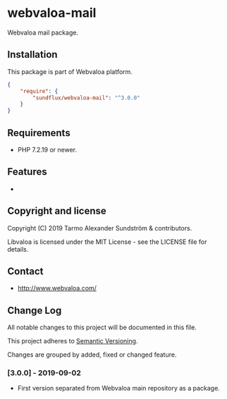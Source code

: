 webvaloa-mail
========

Webvaloa mail package.

## Installation

This package is part of Webvaloa platform.

```json
{
    "require": {
        "sundflux/webvaloa-mail": "^3.0.0"
    }
}
```

## Requirements

- PHP 7.2.19 or newer.

## Features

- 

## Copyright and license

Copyright (C) 2019 Tarmo Alexander Sundström & contributors.

Libvaloa is licensed under the MIT License - see the LICENSE file for details.

## Contact

- http://www.webvaloa.com/

## Change Log
All notable changes to this project will be documented in this file.

This project adheres to [Semantic Versioning](http://semver.org/).

Changes are grouped by added, fixed or changed feature.

### [3.0.0] - 2019-09-02
- First version separated from Webvaloa main repository as a package. 

